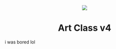 <div align="center">
  <img src="public/assets/images/icon.png" />
  <h1>Art Class v4</h1>
</div>
i was bored lol
